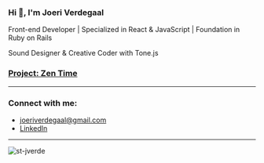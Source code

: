 <h3 align="left">Hi 👋, I'm Joeri Verdegaal</h3>
<p align="left">Front-end Developer | Specialized in React & JavaScript | Foundation in Ruby on Rails</p>
<p align="left">Sound Designer & Creative Coder with Tone.js</p>
<h3>
  <a href="https://zen-time.netlify.app" target="blank">Project: Zen Time</a>
</h3>
<hr>
<h3 align="left">Connect with me:</h3>
<ul>
  <li>
    <a href="mailto:joeriverdegaal@gmail.com">joeriverdegaal@gmail.com</a>
  </li>
  <li>
    <a href="https://linkedin.com/in/joeri-verdegaal" target="blank">LinkedIn</a>
  </li>
</ul>
<hr>

<p><img align="left" src="https://github-readme-stats.vercel.app/api/top-langs?username=st-jverde&show_icons=true&locale=en&layout=compact" alt="st-jverde" /></p>

<!---
<p>&nbsp;<img align="center" src="https://github-readme-stats.vercel.app/api?username=st-jverde&show_icons=true&locale=en" alt="st-jverde" /></p>
--->

<!---
st-jverde/st-jverde is a ✨ special ✨ repository because its `README.md` (this file) appears on your GitHub profile.
You can click the Preview link to take a look at your changes.
--->
